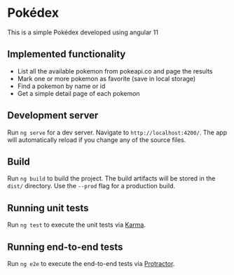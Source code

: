 # Pokédex

This is a simple Pokédex developed using angular 11

## Implemented functionality

* List all the available pokemon from pokeapi.co and page the results
* Mark one or more pokemon as favorite (save in local storage)
* Find a pokemon by name or id
* Get a simple detail page of each pokemon

## Development server

Run `ng serve` for a dev server. Navigate to `http://localhost:4200/`. The app will automatically reload if you change any of the source files.

## Build

Run `ng build` to build the project. The build artifacts will be stored in the `dist/` directory. Use the `--prod` flag for a production build.

## Running unit tests

Run `ng test` to execute the unit tests via [Karma](https://karma-runner.github.io).

## Running end-to-end tests

Run `ng e2e` to execute the end-to-end tests via [Protractor](http://www.protractortest.org/).
